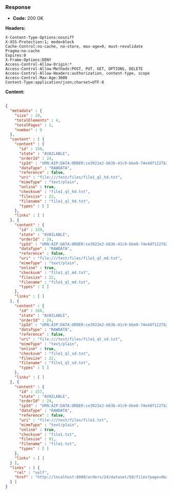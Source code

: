 ### Response

* **Code:** 200 OK

**Headers:**

`X-Content-Type-Options:nosniff`  
`X-XSS-Protection:1; mode=block`  
`Cache-Control:no-cache, no-store, max-age=0, must-revalidate`  
`Pragma:no-cache`  
`Expires:0`  
`X-Frame-Options:DENY`  
`Access-Control-Allow-Origin:*`  
`Access-Control-Allow-Methods:POST, PUT, GET, OPTIONS, DELETE`  
`Access-Control-Allow-Headers:authorization, content-type, scope`  
`Access-Control-Max-Age:3600`  
`Content-Type:application/json;charset=UTF-8`  

**Content:**

```json
    
{
  "metadata" : {
    "size" : 20,
    "totalElements" : 4,
    "totalPages" : 1,
    "number" : 0
  },
  "content" : [ {
    "content" : {
      "id" : 158,
      "state" : "AVAILABLE",
      "orderId" : 24,
      "ipId" : "URN:AIP:DATA:ORDER:ce3922e2-b63b-41c9-bbe0-74e4df1227b2:V1",
      "dataType" : "RAWDATA",
      "reference" : false,
      "uri" : "file:///test/files/file1_ql_hd.txt",
      "mimeType" : "text/plain",
      "online" : true,
      "checksum" : "file1_ql_hd.txt",
      "filesize" : 22,
      "filename" : "file1_ql_hd.txt",
      "types" : [ ]
    },
    "links" : [ ]
  }, {
    "content" : {
      "id" : 159,
      "state" : "AVAILABLE",
      "orderId" : 24,
      "ipId" : "URN:AIP:DATA:ORDER:ce3922e2-b63b-41c9-bbe0-74e4df1227b2:V1",
      "dataType" : "RAWDATA",
      "reference" : false,
      "uri" : "file:///test/files/file1_ql_md.txt",
      "mimeType" : "text/plain",
      "online" : true,
      "checksum" : "file1_ql_md.txt",
      "filesize" : 22,
      "filename" : "file1_ql_md.txt",
      "types" : [ ]
    },
    "links" : [ ]
  }, {
    "content" : {
      "id" : 160,
      "state" : "AVAILABLE",
      "orderId" : 24,
      "ipId" : "URN:AIP:DATA:ORDER:ce3922e2-b63b-41c9-bbe0-74e4df1227b2:V1",
      "dataType" : "RAWDATA",
      "reference" : false,
      "uri" : "file:///test/files/file1_ql_sd.txt",
      "mimeType" : "text/plain",
      "online" : true,
      "checksum" : "file1_ql_sd.txt",
      "filesize" : 22,
      "filename" : "file1_ql_sd.txt",
      "types" : [ ]
    },
    "links" : [ ]
  }, {
    "content" : {
      "id" : 157,
      "state" : "AVAILABLE",
      "orderId" : 24,
      "ipId" : "URN:AIP:DATA:ORDER:ce3922e2-b63b-41c9-bbe0-74e4df1227b2:V1",
      "dataType" : "RAWDATA",
      "reference" : false,
      "uri" : "file:///test/files/file1.txt",
      "mimeType" : "text/plain",
      "online" : true,
      "checksum" : "file1.txt",
      "filesize" : 91,
      "filename" : "file1.txt",
      "types" : [ ]
    },
    "links" : [ ]
  } ],
  "links" : [ {
    "rel" : "self",
    "href" : "http://localhost:8080/orders/24/dataset/50/files?page=0&size=20"
  } ]
}
```
